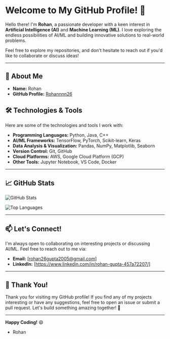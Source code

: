 # Welcome to My GitHub Profile! 👋

Hello there! I'm **Rohan**, a passionate developer with a keen interest in **Artificial Intelligence (AI)** and **Machine Learning (ML)**. I love exploring the endless possibilities of AI/ML and building innovative solutions to real-world problems. 

Feel free to explore my repositories, and don't hesitate to reach out if you'd like to collaborate or discuss ideas!

---

## 🌟 About Me

- **Name:** Rohan  
- **GitHub Profile:** [Rohannnn26](https://github.com/Rohannnn26)  

## 🛠️ Technologies & Tools

Here are some of the technologies and tools I work with:

- **Programming Languages:** Python, Java, C++  
- **AI/ML Frameworks:** TensorFlow, PyTorch, Scikit-learn, Keras  
- **Data Analysis & Visualization:** Pandas, NumPy, Matplotlib, Seaborn  
- **Version Control:** Git, GitHub  
- **Cloud Platforms:** AWS, Google Cloud Platform (GCP)  
- **Other Tools:** Jupyter Notebook, VS Code, Docker  

---


## 📈 GitHub Stats

![GitHub Stats](https://github-readme-stats.vercel.app/api?username=Rohannnn26&show_icons=true&theme=radical)

![Top Languages](https://github-readme-stats.vercel.app/api/top-langs/?username=Rohannnn26&layout=compact&theme=radical)

---

## 📫 Let's Connect!

I'm always open to collaborating on interesting projects or discussing AI/ML. Feel free to reach out to me via:

- **Email:** [rohan26gupta2005@gmail.com]  
- **LinkedIn:** [https://www.linkedin.com/in/rohan-gupta-457a72207/]
---

## 🙏 Thank You!

Thank you for visiting my GitHub profile! If you find any of my projects interesting or have any suggestions, feel free to open an issue or submit a pull request. Let's build something amazing together! 🚀

---

**Happy Coding!** 😄  
- Rohan  

